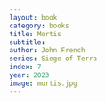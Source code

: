 ```yaml
---
layout: book
category: books
title: Mortis
subtitle: 
author: John French
series: Siege of Terra
index: 7
year: 2023
image: mortis.jpg
---
```


